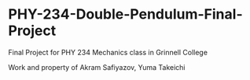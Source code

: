 # PHY-234-Double-Pendulum-Final-Project

Final Project for PHY 234 Mechanics class in Grinnell College

Work and property of Akram Safiyazov, Yuma Takeichi
